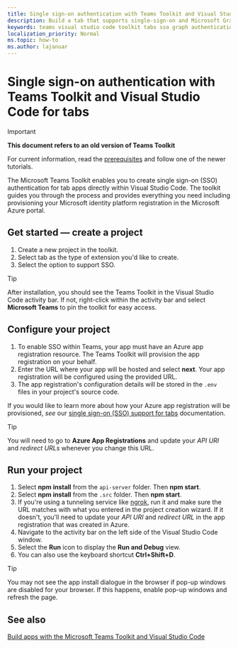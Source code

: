 ```yaml
---
title: Single sign-on authentication with Teams Toolkit and Visual Studio Code for tabs
description: Build a tab that supports single-sign-on and Microsoft Graph calls directly within Visual Studio Code with the Microsoft Teams Toolkit
keywords: teams visual studio code toolkit tabs sso graph authentication Azure identity platform
localization_priority: Normal
ms.topic: how-to
ms.author: lajanuar
---
```

# Single sign-on authentication with Teams Toolkit and Visual Studio Code for tabs

> [!IMPORTANT]
> **This document refers to an old version of Teams Toolkit**
>
> For current information, read the [prerequisites](../get-started/prerequisites.md) and follow  one of the newer tutorials.

The Microsoft Teams Toolkit enables you to create single sign-on (SSO) authentication for tab apps directly within Visual Studio Code. The toolkit guides you through the process and provides everything you need including provisioning your Microsoft identity platform registration in the Microsoft Azure portal.

## Get started — create a project

1. Create a new project in the toolkit.
1. Select tab as the type of extension you'd like to create.
1. Select the option to support SSO.

> [!TIP]
> After installation, you should see the Teams Toolkit in the Visual Studio Code activity bar. If not, right-click within the activity bar and select **Microsoft Teams** to pin the toolkit for easy access.

## Configure your project

1. To enable SSO within Teams, your app must have an Azure app registration resource. The Teams Toolkit will provision the app registration on your behalf.
1. Enter the URL where your app will be hosted and select **next**. Your app registration will be configured using the provided URL.
1. The app registration's configuration details will be stored in the `.env` files in your project's source code.

If you would like to learn more about how your Azure app registration will be provisioned, *see*  our [single sign-on (SSO) support for tabs](../tabs/how-to/authentication/auth-aad-sso.md) documentation.

> [!TIP]
> You will need to go to **Azure App Registrations** and update your *API URI* and *redirect URLs* whenever you change this URL.

## Run your project

1. Select **npm install** from the `api-server` folder. Then **npm start**.
1. Select **npm install** from the `.src` folder. Then **npm start**.
1. If you're using a tunneling service like [ngrok](https://ngrok.com/), run it and make sure the URL matches with what you entered in the project creation wizard. If it doesn't, you'll need to update your *API URI* and *redirect URL* in the app registration that was created in Azure.
1. Navigate to the activity bar on the left side of the Visual Studio Code window.
1. Select the **Run** icon to display the **Run and Debug** view.
1. You can also use the keyboard shortcut **Ctrl+Shift+D**.

> [!TIP]
> You may not see the app install dialogue in the browser if pop-up windows are disabled for your browser. If this happens, enable pop-up windows and refresh the page.

## See also

[Build apps with the Microsoft Teams Toolkit and Visual Studio Code](visual-studio-code-overview.md)
